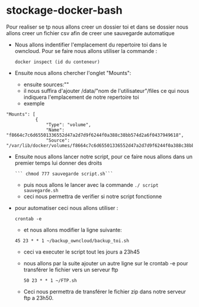 # stockage-docker-bash

Pour realiser se tp nous allons creer un dossier toi et dans se dossier nous allons creer un fichier csv afin de creer une sauvegarde automatique 

* Nous allons indentifier l'emplacement du repertoire toi dans le owncloud.
Pour se faire nous allons utiliser la commande :

  ```docker inspect (id du conteneur)``` 

* Ensuite nous allons chercher l'onglet "Mounts": 
	* ensuite sources:""
    * il nous suffira d'ajouter /data/"nom de l'utilisateur"/files ce qui nous indiquera l'emplacement de notre repertoire toi 
    * exemple
 ``` 
 "Mounts": [
            {
                "Type": "volume",
                "Name": "f8664c7c6d65501336552d47a2d7d9f6244f0a388c38bb574d2a6f0437949618",
                "Source": "/var/lib/docker/volumes/f8664c7c6d65501336552d47a2d7d9f6244f0a388c38bb574d2a6f0437949618/_data",
```
                
* Ensuite nous allons lancer notre script, pour ce faire nous allons dans un premier temps lui donner des droits 

      ``` chmod 777 sauvegarde script.sh```
    * puis nous allons le lancer avec la commande
      ``` ./ script sauvegarde.sh ```
    * ceci nous permettra de verifier si notre script fonctionne 
 
* pour automatiser ceci nous allons utiliser : 

	```crontab -e ```
    * et nous allons modifier la ligne suivante:
    
    ``` 45 23 * * 1 ~/backup_owncloud/backup_toi.sh ```
    
    * ceci va executer le script tout les jours a 23h45
 
    * nous allons par la suite ajouter un autre ligne sur le crontab -e pour transférer le fichier vers un serveur ftp
 
      ``` 50 23 * * 1 ~/FTP.sh ```
    * Ceci nous permettra de transférer le fichier zip dans notre serveur ftp a 23h50.
    
    

